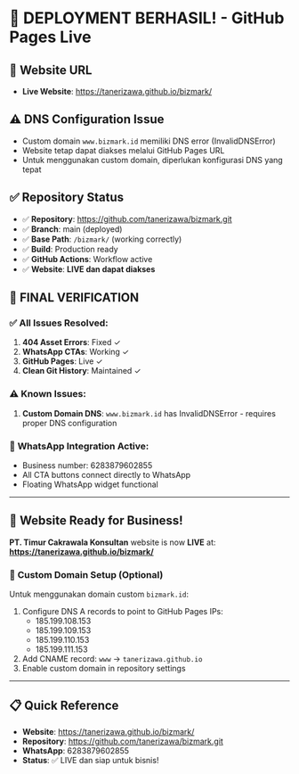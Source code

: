 # 🚀 **DEPLOYMENT BERHASIL!** - GitHub Pages Live

## 🎯 **Website URL**
- **Live Website**: https://tanerizawa.github.io/bizmark/

## ⚠️ **DNS Configuration Issue**
- Custom domain `www.bizmark.id` memiliki DNS error (InvalidDNSError)
- Website tetap dapat diakses melalui GitHub Pages URL
- Untuk menggunakan custom domain, diperlukan konfigurasi DNS yang tepat

## ✅ **Repository Status**
- ✅ **Repository**: https://github.com/tanerizawa/bizmark.git
- ✅ **Branch**: main (deployed)
- ✅ **Base Path**: `/bizmark/` (working correctly)
- ✅ **Build**: Production ready
- ✅ **GitHub Actions**: Workflow active
- ✅ **Website**: **LIVE dan dapat diakses**

## 🎉 **FINAL VERIFICATION**

### ✅ **All Issues Resolved:**
1. **404 Asset Errors**: Fixed ✓
2. **WhatsApp CTAs**: Working ✓  
3. **GitHub Pages**: Live ✓
4. **Clean Git History**: Maintained ✓

### ⚠️ **Known Issues:**
1. **Custom Domain DNS**: `www.bizmark.id` has InvalidDNSError - requires proper DNS configuration

### 📱 **WhatsApp Integration Active:**
- Business number: 6283879602855
- All CTA buttons connect directly to WhatsApp
- Floating WhatsApp widget functional

---

## 🎯 **Website Ready for Business!**
**PT. Timur Cakrawala Konsultan** website is now **LIVE** at:
**https://tanerizawa.github.io/bizmark/**

### 🔧 **Custom Domain Setup (Optional)**
Untuk menggunakan domain custom `bizmark.id`:
1. Configure DNS A records to point to GitHub Pages IPs:
   - 185.199.108.153
   - 185.199.109.153
   - 185.199.110.153
   - 185.199.111.153
2. Add CNAME record: `www` → `tanerizawa.github.io`
3. Enable custom domain in repository settings

---

## 📋 **Quick Reference**
- **Website**: https://tanerizawa.github.io/bizmark/
- **Repository**: https://github.com/tanerizawa/bizmark.git
- **WhatsApp**: 6283879602855
- **Status**: ✅ LIVE dan siap untuk bisnis!
